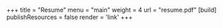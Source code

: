 +++
title = "Resume"
menu = "main"
weight = 4
url = "resume.pdf"
[build]
publishResources = false
render = 'link'
+++
